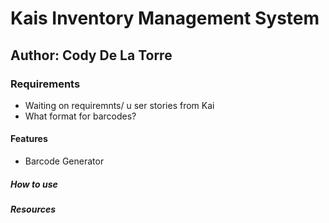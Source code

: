 # Kais Inventory Management System

## Author: Cody De La Torre

### Requirements

- Waiting on requiremnts/ u ser stories from Kai
- What format for barcodes?

#### Features

- Barcode Generator

##### How to use

##### Resources
